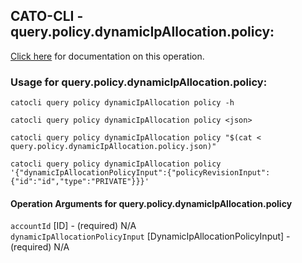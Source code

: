 
## CATO-CLI - query.policy.dynamicIpAllocation.policy:
[Click here](https://api.catonetworks.com/documentation/#query-query.policy.dynamicIpAllocation.policy) for documentation on this operation.

### Usage for query.policy.dynamicIpAllocation.policy:

`catocli query policy dynamicIpAllocation policy -h`

`catocli query policy dynamicIpAllocation policy <json>`

`catocli query policy dynamicIpAllocation policy "$(cat < query.policy.dynamicIpAllocation.policy.json)"`

`catocli query policy dynamicIpAllocation policy '{"dynamicIpAllocationPolicyInput":{"policyRevisionInput":{"id":"id","type":"PRIVATE"}}}'`


#### Operation Arguments for query.policy.dynamicIpAllocation.policy ####

`accountId` [ID] - (required) N/A    
`dynamicIpAllocationPolicyInput` [DynamicIpAllocationPolicyInput] - (required) N/A    
